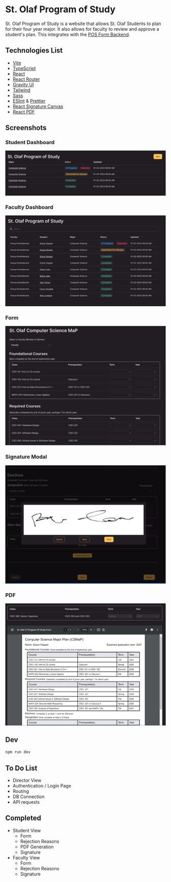 # St. Olaf Program of Study

St. Olaf Program of Study is a website that allows St. Olaf Students to plan for their four year major. It also allows for faculty to review and approve a student's plan. This integrates with the [POS Form Backend](https://github.com/kombofuud/pos-form-backend).

## Technologies List

- [Vite](https://vitejs.dev/)
- [TypeScript](https://www.typescriptlang.org/)
- [React](https://react.dev/)
- [React Router](https://reactrouter.com/en/main)
- [Gravity UI](https://gravity-ui.com/)
- [Tailwind](https://tailwindcss.com/)
- [Sass](https://sass-lang.com/)
- [ESlint](https://eslint.org/) & [Prettier](https://prettier.io/)
- [React Signature Canvas](https://www.npmjs.com/package/react-signature-canvas)
- [React PDF](https://react-pdf.org/)

## Screenshots

### Student Dashboard

![St. Olaf POS Student Dashboard](.github/img/stolaf-pos-student.png)

### Faculty Dashboard

![St. Olaf POS Faculty Dashboard](.github/img/stolaf-pos-faculty.png)

### Form

![St. Olaf POS Form](.github/img/stolaf-pos-form.png)

### Signature Modal

![St. Olaf POS Signature Modal](.github/img/stolaf-pos-signature.png)

### PDF

![St. Olaf POS Faculty Dashboard](.github/img/stolaf-pos-pdf.png)

## Dev

```sh
npm run dev
```

## To Do List

- Director View
- Authentication / Login Page
- Routing
- DB Connection
- API requests

## Completed

- Student View
  - Form
  - Rejection Reasons
  - PDF Generation
  - Signature
- Faculty View
  - Form
  - Rejection Reasons
  - Signature
